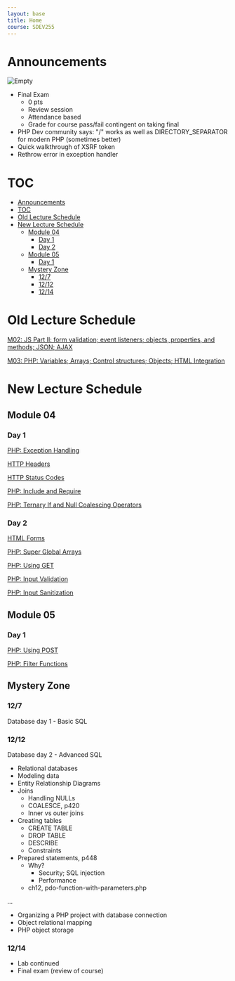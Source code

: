 ```yaml
---
layout: base
title: Home
course: SDEV255
---
```


# Announcements

![Empty](https://encrypted-tbn0.gstatic.com/images?q=tbn:ANd9GcS1DRSnSPeoqsbaeBITkzKYK8rwadli-d-JcuREzOwcnx8-Zby_iVfQxargkOG1yv45TWg&usqp=CAU)

- Final Exam
  - 0 pts
  - Review session
  - Attendance based
  - Grade for course pass/fail contingent on taking final
- PHP Dev community says: "/" works as well as DIRECTORY_SEPARATOR for modern PHP (sometimes better)
- Quick walkthrough of XSRF token
- Rethrow error in exception handler

# TOC

- [Announcements](#announcements)
- [TOC](#toc)
- [Old Lecture Schedule](#old-lecture-schedule)
- [New Lecture Schedule](#new-lecture-schedule)
  - [Module 04](#module-04)
    - [Day 1](#day-1)
    - [Day 2](#day-2)
  - [Module 05](#module-05)
    - [Day 1](#day-1-1)
  - [Mystery Zone](#mystery-zone)
    - [12/7](#127)
    - [12/12](#1212)
    - [12/14](#1214)

# Old Lecture Schedule

[M02: JS Part II: form validation; event listeners; objects, properties, and methods; JSON; AJAX](m02.md)

[M03: PHP: Variables; Arrays; Control structures; Objects; HTML Integration](m03.md)

# New Lecture Schedule

## Module 04

### Day 1

[PHP: Exception Handling](php_exception_handling.md)

[HTTP Headers](php_http_headers.md)

[HTTP Status Codes](php_http_status_codes.md)

[PHP: Include and Require](php_include_require.md)

[PHP: Ternary If and Null Coalescing Operators](php_ternary_if_null_coalescing_operators.md)

### Day 2

[HTML Forms](../common/html_forms.md)

[PHP: Super Global Arrays](php_superglobal_arrays.md)

[PHP: Using GET](php_GET.md)

[PHP: Input Validation](php_input_validation.md)

[PHP: Input Sanitization](php_input_sanitization.md)

## Module 05

### Day 1

[PHP: Using POST](php_POST.md)

[PHP: Filter Functions](php_filter_functions.md)

## Mystery Zone

### 12/7

Database day 1 - Basic SQL

### 12/12

Database day 2 - Advanced SQL

- Relational databases
- Modeling data
- Entity Relationship Diagrams
- Joins
  - Handling NULLs
  - COALESCE, p420
  - Inner vs outer joins
- Creating tables
  - CREATE TABLE
  - DROP TABLE
  - DESCRIBE
  - Constraints
- Prepared statements, p448
  - Why?
    - Security; SQL injection
    - Performance
  - ch12, pdo-function-with-parameters.php

...

- Organizing a PHP project with database connection
- Object relational mapping
- PHP object storage

### 12/14

- Lab continued
- Final exam (review of course)
